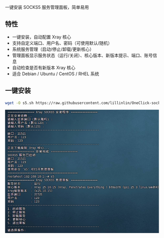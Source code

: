 一键安装 SOCKS5 服务管理面板，简单易用

## 特性

- 一键安装，自动配置 Xray 核心
- 支持自定义端口、用户名、密码（可使用默认/随机）
- 系统服务管理（启动/停止/卸载/更新核心）
- 管理面板显示服务状态（运行/关闭）、核心版本、新版本提示、端口、账号信息
- 自动检查是否有新版本 Xray 核心
- 适合 Debian / Ubuntu / CentOS / RHEL 系统

## 一键安装

```bash
wget -O s5.sh https://raw.githubusercontent.com/lillinlin/OneClick-socks5/main/s5.sh && chmod +x s5.sh && ./s5.sh
```


![1](./i.png)  
